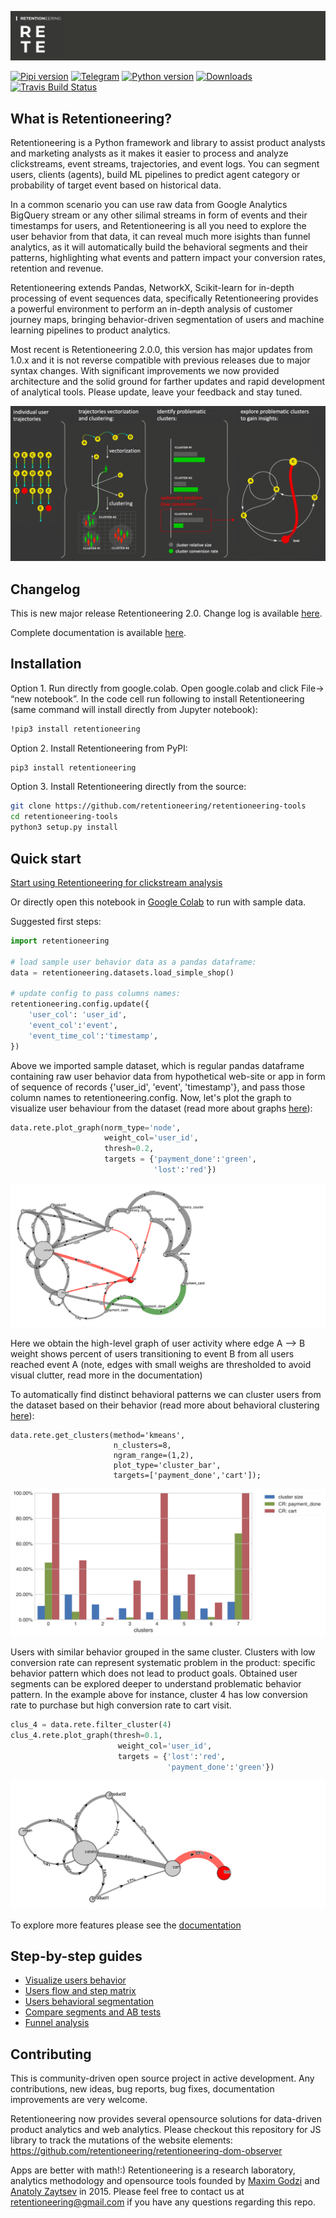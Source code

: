 <div align="left">

[![Rete logo](https://github.com/retentioneering/pics/blob/master/pics/logo_long_black.png)](https://github.com/retentioneering/retentioneering-tools)

[![Pipi version](https://img.shields.io/pypi/v/retentioneering)](https://pypi.org/project/retentioneering/)
[![Telegram](https://img.shields.io/badge/channel-on%20telegram-blue)](https://t.me/retentioneering_meetups)
[![Python version](https://img.shields.io/pypi/pyversions/retentioneering)](https://pypi.org/project/retentioneering/)
[![Downloads](https://pepy.tech/badge/retentioneering)](https://pepy.tech/project/retentioneering)
[![Travis Build Status](https://travis-ci.com/retentioneering/retentioneering-tools.svg?branch=master)](https://travis-ci.com/github/retentioneering/retentioneering-tools)

## What is Retentioneering?


Retentioneering is a Python framework and library to assist product analysts and 
marketing analysts as it makes it easier to process and analyze clickstreams, 
event streams, trajectories, and event logs. You can segment users, clients 
(agents), build ML pipelines to predict agent category or probability of
 target event based on historical data.

In a common scenario you can use raw data from Google Analytics BigQuery stream 
or any other silimal streams in form of events and their timestamps for users, 
and Retentioneering is all you need to explore the user behavior from that data, 
it can reveal much more isights than funnel analytics, as it will automatically 
build the behavioral segments and their patterns, highlighting what events and 
pattern impact your conversion rates, retention and revenue.

Retentioneering extends Pandas, NetworkX, Scikit-learn for in-depth processing 
of event sequences data, specifically Retentioneering provides a powerful environment 
to perform an in-depth analysis of customer journey maps, bringing behavior-driven 
segmentation of users and machine learning pipelines to product analytics.

Most recent is Retentioneering 2.0.0, this version has major updates from 1.0.x 
and it is not reverse compatible with previous releases due to major syntax changes.
With significant improvements we now provided architecture and the solid ground for 
farther updates and rapid development of analytical tools. Please update, leave your
feedback and stay tuned.

[![intro 0](https://github.com/retentioneering/pics/blob/master/pics/rete20/intro_0.png)](https://github.com/retentioneering/retentioneering-tools)

## Changelog

This is new major release Retentioneering 2.0. Change log is available [here](https://retentioneering.github.io/retentioneering-tools/_build/html/release_notes.html).

Complete documentation is available [here](https://retentioneering.github.io/retentioneering-tools/).


## Installation

Option 1. Run directly from google.colab. Open google.colab and click File-> “new notebook”. 
In the code cell run following to install Retentioneering (same command will install directly 
from Jupyter notebook):

```bash
!pip3 install retentioneering
```

Option 2. Install Retentioneering from PyPI:

```bash
pip3 install retentioneering
```

Option 3. Install Retentioneering directly from the source:

```bash
git clone https://github.com/retentioneering/retentioneering-tools
cd retentioneering-tools
python3 setup.py install
```

## Quick start

[Start using Retentioneering for clickstream analysis](https://retentioneering.github.io/retentioneering-tools/_build/html/getting_started.html)

Or directly open this notebook in [Google Colab](https://colab.research.google.com/github/retentioneering/retentioneering-tools/blob/master/docs/source/_static/examples/graph_tutorial.ipynb) to run with sample data.

Suggested first steps:

```python
import retentioneering

# load sample user behavior data as a pandas dataframe: 
data = retentioneering.datasets.load_simple_shop()

# update config to pass columns names:
retentioneering.config.update({
    'user_col': 'user_id',
    'event_col':'event',
    'event_time_col':'timestamp',
})
```

Above we imported sample dataset, which is regular pandas dataframe containing raw user
behavior data from hypothetical web-site or app in form of sequence of records
{'user_id', 'event', 'timestamp'}, and pass those column names to retentioneering.config.
Now, let's plot the graph to visualize user behaviour from the dataset 
(read more about graphs [here](https://retentioneering.github.io/retentioneering-tools/_build/html/plot_graph.html)):

<div align="left">

 ```python
data.rete.plot_graph(norm_type='node',
                      weight_col='user_id',
                      thresh=0.2,
                      targets = {'payment_done':'green',
                                 'lost':'red'})
```

[![intro 1](https://github.com/retentioneering/pics/blob/master/pics/rete20/graph_0.png)](https://github.com/retentioneering/retentioneering-tools)

Here we obtain the high-level graph of user activity where 
edge A --> B weight shows percent of users transitioning to event B from 
all users reached event A (note, edges with small weighs are 
thresholded to avoid visual clutter, read more in the documentation)

To automatically find distinct behavioral patterns we can cluster users from the
dataset based on their behavior (read more about behavioral clustering [here](https://retentioneering.github.io/retentioneering-tools/_build/html/clustering.html)):

<div align="left">

```pyhton
data.rete.get_clusters(method='kmeans',
                       n_clusters=8,
                       ngram_range=(1,2),
                       plot_type='cluster_bar',
                       targets=['payment_done','cart']);
```

[![intro 1](https://github.com/retentioneering/pics/blob/master/pics/rete20/clustering_2.svg)](https://github.com/retentioneering/retentioneering-tools)

<div align="left">

Users with similar behavior grouped in the same cluster. Clusters with low conversion rate
can represent systematic problem in the product: specific behavior pattern which does not 
lead to product goals. Obtained user segments can be explored deeper to understand 
problematic behavior pattern. In the example above for instance, cluster 4 has low 
conversion rate to purchase but high conversion rate to cart visit.

```python
clus_4 = data.rete.filter_cluster(4)
clus_4.rete.plot_graph(thresh=0.1,
                        weight_col='user_id',
                        targets = {'lost':'red',
                                   'payment_done':'green'})
```
<div align="left">

[![intro 1](https://github.com/retentioneering/pics/blob/master/pics/rete20/graph_1.png)](https://github.com/retentioneering/retentioneering-tools)


To explore more features please see the [documentation](https://retentioneering.github.io/retentioneering-tools/)

## Step-by-step guides

- [Visualize users behavior](https://retentioneering.github.io/retentioneering-tools/_build/html/plot_graph.html) 
- [Users flow and step matrix](https://retentioneering.github.io/retentioneering-tools/_build/html/step_matrix.html)
- [Users behavioral segmentation](https://retentioneering.github.io/retentioneering-tools/_build/html/clustering.html) 
- [Compare segments and AB tests](https://retentioneering.github.io/retentioneering-tools/_build/html/compare.html)
- [Funnel analysis](https://retentioneering.github.io/retentioneering-tools/_build/html/funnel.html)


## Contributing

This is community-driven open source project in active development. Any contributions, 
new ideas, bug reports, bug fixes, documentation improvements are very welcome.

Retentioneering now provides several opensource solutions for data-driven product 
analytics and web analytics. Please checkout this repository for JS library to track 
the mutations of the website elements: https://github.com/retentioneering/retentioneering-dom-observer

Apps are better with math!:)
Retentioneering is a research laboratory, analytics methodology and opensource 
tools founded by [Maxim Godzi](https://www.linkedin.com/in/godsie/) and 
[Anatoly Zaytsev](https://www.linkedin.com/in/anatoly-zaytsev/) in 2015. 
Please feel free to contact us at retentioneering@gmail.com if you have any 
questions regarding this repo.
